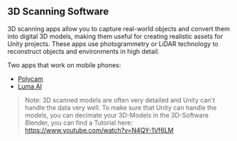 ## <a name="3d scan"></a>3D Scanning Software

3D scanning apps allow you to capture real-world objects and convert them into digital 3D models, making them useful for creating realistic assets for Unity projects. These apps use photogrammetry or LiDAR technology to reconstruct objects and environments in high detail.

Two apps that work on mobile phones: 
- [Polycam](https://apps.apple.com/de/app/polycam-lidar-3d-scanner/id1532482376)
- [Luma AI](https://apps.apple.com/de/app/luma-3d-capture/id1615849914)

> Note: 3D scanned models are often very detailed and Unity can't handle the data very well. To make sure that Unity can handle the models, you can decimate your 3D-Models in the 3D-Software Blender, you can find a Tutorial here: https://www.youtube.com/watch?v=N4QY-1Vf6LM 
